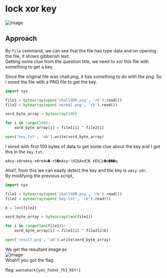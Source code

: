 # lock xor key
![image](https://user-images.githubusercontent.com/34862954/164891021-18315f84-3b6c-4d94-9688-d728e9759e9b.png)

## Approach
By `file` command, we can see that the file has type data and on opening the file, it shows gibberish text. \
Getting some clue from the question title, we need to xor this file with something to get a key.<br>

Since the original file was chall.png, it has something to do with the png. So I xored the file with a PNG file to get the key.

```python
import sys

file1 = bytearray(open('challXOR.png', 'rb').read())
file2 = bytearray(open('normal.png', 'rb').read())

xord_byte_array = bytearray(100)

for i in range(100):
	xord_byte_array[i] = file1[i] ^ file2[i]

open('key.txt', 'wb').write(xord_byte_array)
```
I xored with first 100 bytes of data to get some clue about the key and I got this in the `key.txt`.
```
eAsy-x0reAsy-x0reAw�-x5�eAsy-\HZ$AsdK kEkz�o���q
```
Aha!!, from this we can easily detect the key and the key is `eAsy-x0r`.\
By modifying the previous script,<br>
```python
import sys

file1 = bytearray(open('challXOR.png', 'rb').read())
file2 = bytearray(open('key.txt', 'rb').read())

k = len(file2)

xord_byte_array = bytearray(len(file1))

for i in range(len(file1)):
	xord_byte_array[i] = file1[i] ^ file2[i%k]

open('result.png', 'wb').write(xord_byte_array)
```
We get the resultant image as <br>
![image](https://user-images.githubusercontent.com/34862954/164893262-80aa843c-b1e3-4259-a45a-f88fbe8596f4.png)<br>
Woah!! you got the flag

flag: `wannahack{yoU_foUnd_7h3_KEY!}`


